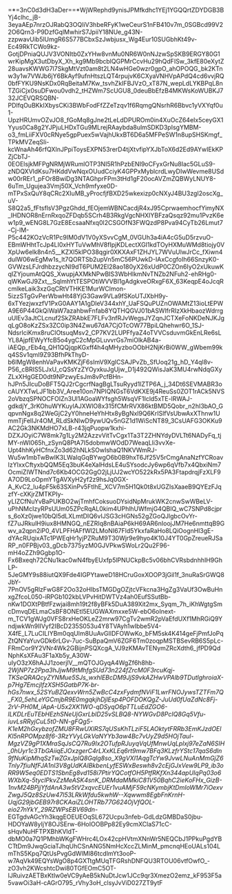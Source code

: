=*=3nC0d3dH3aDer==*WjWRephd9ynisJPMfkdhc1YEj1YGQQrtZDYDGB3BYj4clhc_jB-3eyaAEp7nrzOJRabQ3OQIiV3hbeRFyK1weCeurS1nFB410v7m_0SGBcd99V22O6Qrn3-P9DzfGqlMwhirS7JpiiY18NUe_g43N-zzpwavUib5lUmgR6S577BCbxSzJwbjusx_Wg4Eur10SUGbhKt49v-Ec49RkTCWo9kz-GotjDPniaQUJV3VONItb0ZxYHw8vnMu0NR6W0nNJzwSpSKB9ERGY80G1wrKipMgX3utDbyX_Xh_kg9Mb9bcblQGPMrCcvHu29hQdFISw_3kfE80eXytZ28uavsKWWG7l7SkgMtVzt0am8t2LN4wHGe0wzr0gpO_ahOPOQG_bk2KTnw3y1w7VWJb6jY6BkAyf9ufnHtszLQT4rpujvK6CXyaVNHVpAPdQ4cd6vvjRQ0bfFYKU9NsKDx0RqBeitaM7Kw_tsvhZkIFBJVzO_xT87N_wepLdLYKBPqL8nTZGiCjx0suDFwou0vdh2_tHZWm7ScUGU8_0deuBbEfzB4MKWsKoWUBKJ732JCEVQRSQBN-PDIfqOuBKkIXbysCKi3BWbFodFfZZeTzqv1f6RqmgQNsrhR6Bbvc1yVXYqf0u1-UpzHRUmvOZvJO8_fGoMq8gJne2tLeLdDPUROm0in4XuOcZ64eIx5ceyGX1Yyus0Ca8g2YJPjuLHDxTGu9MLrejRAaybda8ulmSDKD3pIsgYMBM-o3_fmLiiFXV0cRNye5gpPuex5wVajhUkxBT6D6a5MFPeSW1n8upSHSKmgf_TPkMVZeqSli-kcWnaAh46rfQXInJPpiToysEXPN53rerD4tjXtvfipYXJbToX6d2Ed9AYwIEkKPZjCbTJ-0EOElsjkMFPgNRMjWRumlOTP3NI5R1hPzbENI9oCFyxGrNu8Iac5GLuS9-zNDQXVldKsu7HKddVwNqxOUudCciyK4GPPxMyblcrdLwyDIwWevme8USdw00rREr1_pFOr8BwiDg3NTAGhprFPm3tHd1gF20ocAVZmZQBWyLNUY8-6uTm_Ugujea3Vmj50X_Vch9mfyxe0D-mTPxSxQuY8qCRc2XIuMB_yProcfjfBXD25wkexizp0cNXyJ4BU3zgI2oscXg_uV-S8Q2a5_fFtsflsV3PgzGhdd_fEOjemWBNCacdjR4xJ95CprwaemhocfYimyNX_IHDNOR8nErnRxqoZFDqb5SCrh4B3RkgVgcNHXIYBFzaQsqz92mu1PvzK6ew1p9_wENG8L7GzE8EcsaaNfxq0l2CSGOfN3FWQzdP8Pva94CyTb26Lmut7-Cj-lM-P5c442KOzVcR1Pc9IM0dV1V0yXSvvCgM_0VGUh3a4iA4cG5uD5rzvuO-EBmWHhtTcJp4LI0xHYTuVwMhV8fIpjKDLectXGI1kdTOyHXMuWMd8tiojy0VXpUw6elk8n4n5__KZXI5klPO38qgir0XKXAxF1ZHJYL7WVuUlwJrCc_fXiwn4duIW06wEgMw1s_lt7QORTSb2upVn5mC56PUwkD-IAxCcgfoIh66SnzyK0-GVWzsLFJrdhbzzycNI9dT6PUM2El28ao180yX26xUdP0CZOn6IyO2xUkuwKqIZYjoumAtQQS_XwupjAXMkNPwBIS3WbHlkmNvTNZb2NFuh2-ehRHg0-qWKwGJ9Zxt__SqlmhYtTESPOtiWVVBI1gAdgkveORxgF6X_63KeqpE4oJcqRcmlkeLaik3xzGqCRtVTHKE1MurWClmon-5izzSTgGvPerWbwHt48YjG3Gaw9VLa9fSKoUTJXbH9y-6xTYezjwxzfV1PxG0AAY1A1gDleV344xhY_UaFSQuPUZnOWAMtZ13ioLtEPWA9E6P44GkQiWaW7azahbwFnfab8YQTHQGVJ01bASWlfrRIzXkHbaozWdrrguUlEv3aJtCLcnuf2SkZRAbkE7FLFv3nfRJvWegsJYZqnJCTXeFoNKDeNJKJgqLgO8oKzZSx3ZC0ip3N4Zwu67dA7CjOTcOW77BpiLQhehwr6O_1SJ-NdsrlciKmx8ruClOtsuqMsv2_CP7KV2LUPFfyaZ4oTVVCsduvmGkEnLRe6sLYL8AjpfEWyYfcB5o4ygC2cMpGLuvvrGs7miOlkAB4a-iAEQp_rEb4q_QH1QQjqpKGxff4h4qMHyzboOObH2NjKrBi0WW_gWbem99kq4SSv1qmI9Z93BfhPkThyD-b6lMgW8enhVaPavKMKZjF6sImV9XglCSAJPvZb_SfUoq21g_hD_Y4ql8v-P56_cBRIS5LJxU_cQSsYzZYOyxkuJgUjw_D1j492QWisJaK3MU4rwNdqGXyZLxXHgGED0dt9NPzwyEsJm8vPcfBHn-hJPn5JIcuDoBFT5QJ2rCgcrfNagBgLTsuRyyd1lZTP6A_j_34Dt6SEVMABR3ocAUYXTwLJF1bb3V_Aree10on7NPIQNGsT6VdKXE9j4ReuSs0ZOT1rACk5NVS2oVbzqSPNOCFOIZn3Ul1AGoaWYfsgh5WsqVF1Icld5xTE-lRWAJ-gdkdjY_3rKOhuWYKuylAJXWlO8x315fCMrRVX86ktBMD5Qobr_n2hI3bAO_GqpvnNgx8q2WeGjC2yY0hneHeYhHtx8yBgNxl9Q6KrISlfVsUbwAxXThnw1UmmTjFelIJr4OM_RLdSkNlwD9ywUQv5nGZ1d1WiScNT89_3CsUAFG3OKKu9AC2Gk3NKMdHO7xLB-r43jqPuopw1kxhi-DZXJOyiC7W8mk7g1Ly2M2AzzvVitTvCgx1Ta3T2ZHNYdyDVLTt6NADyFq_tjMY-nWI065h_zSynQ8PtA7I5dobmwWOdD7WeaqLli3vvXe-Upt4hhKyHCfnxZo3d62hNLkSOwIshaQ1NKVWmRJ-Wu5w1mbTwBwlK3LWaIqGqBYwgO6b0B9hxT6Jf25V5rCmgAnaNzfYCRoavIzYlxxCftyxbQQM5Eq3buK4eXalHdsLE4uSYsodcJy6wp6qVfb7x4QbxiNm7OcmiZIWTNnd7c6Kb4OCG2GgO2jLjUJ2wcYO522kRx5PA3FtapdrqjFzXLF9A7OD9LoOpmYTgAVXyH2yf2z9hsJq0GX-A_KvC2_lu4pF5k63SXinPv5FtlhE_XCV7m5H1Qk0t8xUGZIsXaaeB9QYEzFJqzfY-cXKjrZMTKPIy-yLIZCfNuYvBaPUKBO2wjTmhfCoksuoDYsidNpMrukWK2cnwSwWBeLV-uPhNMcIzyRPsUUm05ZPcRqAL0kim4UPhlhUWfmjG4QBlQ_wC7SNPd8cjprs_6oXz0jwe10bQl5dLXLmtDIQ6vIJSG3cHGNs52gZGoQJlgbcOvYr-fZ7uJRkulH9iux8HMNGQ_nEZRIq8nBAiaP6kH69AR6nIoojJM7He6nmttqB9Gwv_a2qpn2iP0_4VLPFHAFfWl2LMoNI67Fld5YkxfaRaHo8LQiOognHl3gE-dYAcRUqixATc1PWEqHr1yjPZRuM9T30Wjr9e9hyo4K10J4YT0GpZreueRJSaRP_n0FPBjv03_gDcb7375yzM0GJVPkwSWoLr2Qu2F96-mH4oZZh9Ggbp1O-Fx6Bxeqh72CNu1kac0wN4fbyEUxfp5lPNUCkpBc5v06bhCVRsbdnhhIH9GhLP-5JeGMY9s88iutQX9Fde4IGPYtaweD18HCruGoxXOOP3jGil1f_3nuRaSrGWQ8JbY-7PnOV5gRlzFwG8F2Oo32oHlbsTMGDgOZjtcVFkcna3HgZg3VaUf3OwBuHnxgZfcoL050-iRPGb102kbLVPvHitDWTVz4ah0EufSSutBb-nKw1DOXtPBtfFzwjai8mh19t2f8yBFk5DuA389Xit2mx_Syqm_7h_iKhWgtgSmcDmvqDELmaCsBF8ONEtl5EUGWAXmxxe5W-ebO6oInext-m_TCV1gWJg0VFS8rxHeOKLeZ2mrw97CgTv2wmR2pVaEfdUXf1MhRGiQ9YndjwkWn9IIVyf2IBcD235S053u4Y8TVAyh1wIbbe5V4-X4fE_L7LuCILIYBm0qqUlm8UuAvGIlDFOWwKo_bFM5sk4K414geFjPmfJoPqZtQNYaYuvGDk6rLGv-7uc-SuBpaQmV6ZGF6Tm0zoqpMSTBSevRB6S5pLc-FRmCor9Y2VNr4Wk2GBijnPSQXcgA_VJ9zKMAvTENymZRcXdth6_jfPD9QdNphKsXFAu3F1aXb5y_A30W-uIyO3zX6hAJJ1zoerjlV__mQTOJGyqA4WgZf6h8hb-_2WjNP7z2Ppa3hJjwM9tMhfgSUd73n224fZrcM0F3rcuKqj-TKSeQRAQcyZYNMue5SJs_wxhlEBcDM9JjS9vkAZHwVPAlb9TDutlghroiaX-p7Hg7EmcjIfzXSH5GatbP7K-br-hGs7nwx_52SYuBZQexvWrn5ZwBcC4zxFydmfNViF1LwrFNOJywsTZTFm7Q_FX0_5ehLeYGCmjbR9E0mgqkjhDjlEsp4POFDOKQgZ-JuUd0fUaZdNc8Fj-2rV-PH0M_iApA-U5x2XK1WO-qDSyqO6pTTLuEdZGO6-lLKDLrEuTEbHEzhSNeUjGxrLblD25vSLBQ8-NYWGvD8PcIQ8Gq5Vfu-iuvLsRRyjCuL5t0-NN-gFQg5-K1eM2hGxybzofZMU8FRwUXlRS7qUSsKhTLziF5LAOktytFRRb3EmKJzdOElKl5nRPOMpz8f6-3RzYVyLGkVaNYYb3aw4Bc7vUyZ9d5HOjTaul-MgzVZ9gP1XMraSqJsCQ7Ru9Ix2OTufpRJuyqVqUfMnwUqLplxj97eZaN6SIH_0hUyr1c3TbGAiiqEJOxzgerC4rLXxKLEq6rt9mw7BFq3KLzfrYStc17qaS6dln9fNuKipMhqSzTwZGxJpIQ8Gqlg8so_X9gVXl1AqgTcYw9JvwLNuAnMmGjZ6Tnly7fiuNfFJA1nl3V8gUdKAIBkbenLyfESWxBeswh8v2cEjGJxVew9LP9_ib3oRR9W5eq0EDTS1SbnEg8vd158i7PtirYQCotfOH5PtfRKfXn344apUIqPq03o6WXbXq-5tyclPkvZzMeASK4snK_DRMdaMMkiC81V50BqhC2ieKoFHx_GizB-1nvM24BPjjYfdAnA3w5tV2xqvcEUEr1vuAMjF59cNKymbjKtDmIoWMr7iOexvZwgJ5Qz8SzUw47l53LRkWfdu5kwhW--Xqwwm8EgbFnKrnH-UqjG29jbGEB97r8CKAaiZLOHTRb77G624OjVfQOL-eio27nYkY_29RZWPsEBV69dn_-EGTgdvAGcYh3kqgEOEUEOqSL672Ucpu3nfeb-GdLdzGMBDaS0jbu-HDOYaW8yIjY8OJSErw-6HoIOOBPp82Ey9cmXClaS71cC-sHqvNuHFTPXBhKVldT-dbMO0a7Q1PMhbWKgFWHrc4LOx42cpHVtmXNnWr5NEQCbJ1PPkuPgdYBCTtDm9JwqGciaTJhqUhCSnANG5NmHcXccZLMinM_pmcnqHEoUALs104LmThS5Kpq7QtUsPvgGdWlMl86tcdlmYt3ooP-w7AqVk49EQYsWgO8p4GXTtgMUqTFGRshDNFQU3RTOU06vtfOwfO_-zO3vh2KWcshtcDwi80TGfEOmC5OT-IJRuivzAETBxKtIw0eVC9yAeB5kNuDtJcw1JCc9qr3XmezO2emz_kF953F5a5vawOi3aH-cAGrO795_rVhy3oH_clsyJvViD027ZT9ytF